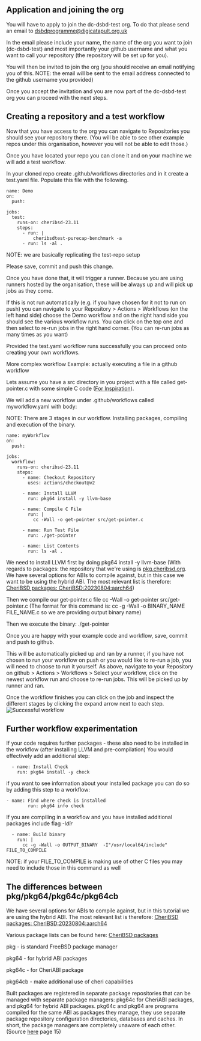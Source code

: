 ## Application and joining the org

You will have to apply to join the dc-dsbd-test org. To do that please send an email to dsbdprogramme@digicatapult.org.uk

In the email please include your name, the name of the org you want to join (dc-dsbd-test) and most importantly your github username and what you want to call your repository (the repository will be set up for you).

You will then be invited to join the org (you should receive an email notifying you of this. NOTE: the email will be sent to the email address connected to the github username you provided)

Once you accept the invitation and you are now part of the dc-dsbd-test org you can proceed with the next steps.

## Creating a repository and a test workflow

Now that you have access to the org you can navigate to Repositories you should see your repository there. (You will be able to see other example repos under this organisation, however you will not be able to edit those.)

Once you have located your repo you can clone it and on your machine we will add a test workflow.

In your cloned repo create .github/workflows directories and in it create a test.yaml file. Populate this file with the following.

```
name: Demo
on:
  push:

jobs:
  test:
    runs-on: cheribsd-23.11
    steps:
      - run: |
          cheribsdtest-purecap-benchmark -a
      - run: ls -al .
```

NOTE: we are basically replicating the test-repo setup

Please save, commit and push this change.

Once you have done that, it will trigger a runner. Because you are using runners hosted by the organisation, these will be always up and will pick up jobs as they come.

If this is not run automatically (e.g. if you have chosen for it not to run on push) you can navigate to your Repository > Actions > Workflows (on the left hand side) choose the Demo workflow and on the right hand side you should see the various workflow runs. You can click on the top one and then select to re-run jobs in the right hand corner. (You can re-run jobs as many times as you want)

Provided the test.yaml workflow runs successfully you can proceed onto creating your own workflows.

More complex workflow
Example: actually executing a file in a github workflow

Lets assume you have a src directory in you project with a file called get-pointer.c with some simple C code ([For Inspiration][ctsrd-cheri]).

We will add a new workflow under .github/workflows called myworkflow.yaml with body:

NOTE: There are 3 stages in our workflow. Installing packages, compiling and execution of the binary.

```
name: myWorkflow
on:
  push:

jobs:
  workflow:
    runs-on: cheribsd-23.11
    steps:
      - name: Checkout Repository
        uses: actions/checkout@v2

      - name: Install LLVM
        run: pkg64 install -y llvm-base

      - name: Compile C File
        run: |
          cc -Wall -o get-pointer src/get-pointer.c

      - name: Run Test File
        run: ./get-pointer

      - name: List Contents
        run: ls -al .
```

We need to install LLVM first by doing pkg64 install -y llvm-base (With regards to packages: the repository that we're using is [pkg.cheribsd.org][pkg.cheribsd.org]. We have several options for ABIs to compile against, but in this case we want to be using the hybrid ABI. The most relevant list is therefore: [CheriBSD packages: CheriBSD:20230804:aarch64][CheriBSD packages: CheriBSD:20230804:aarch64])

Then we compile our get-pointer.c file cc -Wall -o get-pointer src/get-pointer.c (The format for this command is: cc -g -Wall -o BINARY_NAME FILE_NAME.c so we are providing output binary name)

Then we execute the binary: ./get-pointer

Once you are happy with your example code and workflow, save, commit and push to github.

This will be automatically picked up and ran by a runner, if you have not chosen to run your workflow on push or you would like to re-run a job, you will need to choose to run it yourself. As above, navigate to your Repository on github > Actions > Workflows > Select your workflow, click on the newest workflow run and choose to re-run jobs. This will be picked up by runner and ran.

Once the workflow finishes you can click on the job and inspect the different stages by clicking the expand arrow next to each step.
![Successful workflow](../images/successfult_workflow.png)

## Further workflow experimentation

If your code requires further packages - these also need to be installed in the workflow (after installing LLVM and pre-compilation) You would effectively add an additional step:

```
  - name: Install Check
    run: pkg64 install -y check
```

if you want to see information about your installed package you can do so by adding this step to a workflow:

```
- name: Find where check is installed
        run: pkg64 info check
```

If you are compiling in a workflow and you have installed additional packages include flag -I*dir*

```
  - name: Build binary
    run: |
      cc -g -Wall -o OUTPUT_BINARY  -I"/usr/local64/include"  FILE_TO_COMPILE
```

NOTE: if your FILE_TO_COMPILE is making use of other C files you may need to include those in this command as well

## The differences between pkg/pkg64/pkg64c/pkg64cb

We have several options for ABIs to compile against, but in this tutorial we are using the hybrid ABI. The most relevant list is therefore: [CheriBSD packages: CheriBSD:20230804:aarch64][CheriBSD packages: CheriBSD:20230804:aarch64]

Various package lists can be found here: [CheriBSD packages][pkg.cheribsd.org]

pkg - is standard FreeBSD package manager

pkg64 - for hybrid ABI packages

pkg64c - for CheriABI package

pkg64cb - make additional use of cheri capabilities

Built packages are registered in separate package repositories that can be managed with separate package managers: pkg64c for CheriABI packages, and pkg64 for hybrid ABI packages. pkg64c and pkg64 are programs compiled for the same ABI as packages they manage, they use separate package repository configuration directories, databases and caches. In short, the package managers are completely unaware of each other. (Source [here][package-difference] page 15)

<!-- Links -->

[ctsrd-cheri]: https://ctsrd-cheri.github.io/cheri-exercises/exercises/compile-and-run/index.html
[pkg.cheribsd.org]: https://pkg.cheribsd.org/
[CheriBSD packages: CheriBSD:20230804:aarch64]: https://pkg.cheribsd.org/CheriBSD:20230804:aarch64.html
[package-difference]: https://freebsdfoundation.org/wp-content/uploads/2023/05/a66452da2b483e5e92bde6533b7236c4d11382eb-1.pdf
